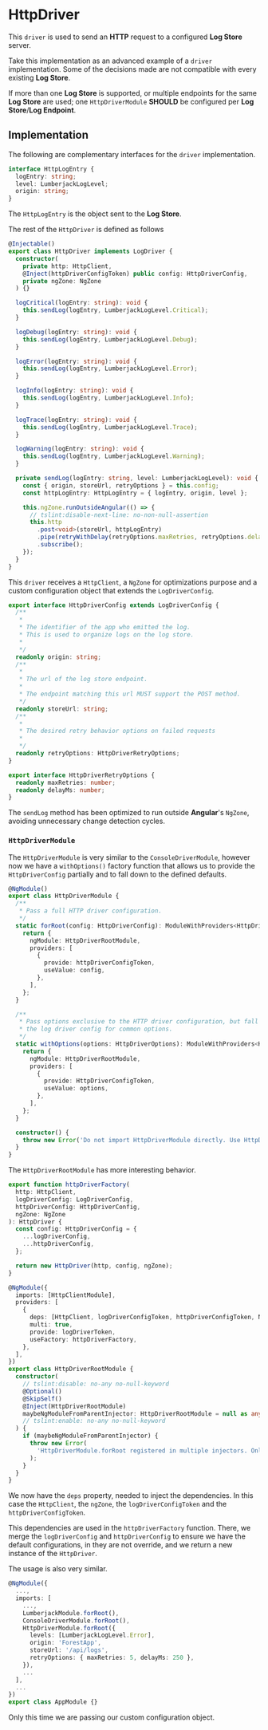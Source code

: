 # HttpDriver

This `driver` is used to send an **HTTP** request to a configured **Log Store** server.

Take this implementation as an advanced example of a `driver` implementation. Some of the decisions made are not compatible with every existing **Log Store**.

If more than one **Log Store** is supported, or multiple endpoints for the same **Log Store** are used; one `HttpDriverModule` **SHOULD** be configured per **Log Store**/**Log Endpoint**.

## Implementation

The following are complementary interfaces for the `driver` implementation.

```typescript
interface HttpLogEntry {
  logEntry: string;
  level: LumberjackLogLevel;
  origin: string;
}
```

The `HttpLogEntry` is the object sent to the **Log Store**.

The rest of the `HttpDriver` is defined as follows

```typescript
@Injectable()
export class HttpDriver implements LogDriver {
  constructor(
    private http: HttpClient,
    @Inject(httpDriverConfigToken) public config: HttpDriverConfig,
    private ngZone: NgZone
  ) {}

  logCritical(logEntry: string): void {
    this.sendLog(logEntry, LumberjackLogLevel.Critical);
  }

  logDebug(logEntry: string): void {
    this.sendLog(logEntry, LumberjackLogLevel.Debug);
  }

  logError(logEntry: string): void {
    this.sendLog(logEntry, LumberjackLogLevel.Error);
  }

  logInfo(logEntry: string): void {
    this.sendLog(logEntry, LumberjackLogLevel.Info);
  }

  logTrace(logEntry: string): void {
    this.sendLog(logEntry, LumberjackLogLevel.Trace);
  }

  logWarning(logEntry: string): void {
    this.sendLog(logEntry, LumberjackLogLevel.Warning);
  }

  private sendLog(logEntry: string, level: LumberjackLogLevel): void {
    const { origin, storeUrl, retryOptions } = this.config;
    const httpLogEntry: HttpLogEntry = { logEntry, origin, level };

    this.ngZone.runOutsideAngular(() => {
      // tslint:disable-next-line: no-non-null-assertion
      this.http
        .post<void>(storeUrl, httpLogEntry)
        .pipe(retryWithDelay(retryOptions.maxRetries, retryOptions.delayMs))
        .subscribe();
    });
  }
}
```

This `driver` receives a `HttpClient`, a `NgZone` for optimizations purpose and a custom configuration object that extends the `LogDriverConfig`.

```typescript
export interface HttpDriverConfig extends LogDriverConfig {
  /**
   *
   * The identifier of the app who emitted the log.
   * This is used to organize logs on the log store.
   *
   */
  readonly origin: string;
  /**
   *
   * The url of the log store endpoint.
   *
   * The endpoint matching this url MUST support the POST method.
   */
  readonly storeUrl: string;
  /**
   *
   * The desired retry behavior options on failed requests
   *
   */
  readonly retryOptions: HttpDriverRetryOptions;
}

export interface HttpDriverRetryOptions {
  readonly maxRetries: number;
  readonly delayMs: number;
}
```

The `sendLog` method has been optimized to run outside **Angular**'s `NgZone`, avoiding unnecessary change detection cycles.

### `HttpDriverModule`

The `HttpDriverModule` is very similar to the `ConsoleDriverModule`, however now we have a `withOptions()` factory function that allows us to provide the `HttpDriverConfig` partially and to fall down to the defined defaults.

```typescript
@NgModule()
export class HttpDriverModule {
  /**
   * Pass a full HTTP driver configuration.
   */
  static forRoot(config: HttpDriverConfig): ModuleWithProviders<HttpDriverRootModule> {
    return {
      ngModule: HttpDriverRootModule,
      providers: [
        {
          provide: httpDriverConfigToken,
          useValue: config,
        },
      ],
    };
  }

  /**
   * Pass options exclusive to the HTTP driver configuration, but fall back on
   * the log driver config for common options.
   */
  static withOptions(options: HttpDriverOptions): ModuleWithProviders<HttpDriverRootModule> {
    return {
      ngModule: HttpDriverRootModule,
      providers: [
        {
          provide: HttpDriverConfigToken,
          useValue: options,
        },
      ],
    };
  }

  constructor() {
    throw new Error('Do not import HttpDriverModule directly. Use HttpDriverModule.forRoot.');
  }
}
```

The `HttpDriverRootModule` has more interesting behavior.

```typescript
export function httpDriverFactory(
  http: HttpClient,
  logDriverConfig: LogDriverConfig,
  httpDriverConfig: HttpDriverConfig,
  ngZone: NgZone
): HttpDriver {
  const config: HttpDriverConfig = {
    ...logDriverConfig,
    ...httpDriverConfig,
  };

  return new HttpDriver(http, config, ngZone);
}

@NgModule({
  imports: [HttpClientModule],
  providers: [
    {
      deps: [HttpClient, logDriverConfigToken, httpDriverConfigToken, NgZone],
      multi: true,
      provide: logDriverToken,
      useFactory: httpDriverFactory,
    },
  ],
})
export class HttpDriverRootModule {
  constructor(
    // tslint:disable: no-any no-null-keyword
    @Optional()
    @SkipSelf()
    @Inject(HttpDriverRootModule)
    maybeNgModuleFromParentInjector: HttpDriverRootModule = null as any
    // tslint:enable: no-any no-null-keyword
  ) {
    if (maybeNgModuleFromParentInjector) {
      throw new Error(
        'HttpDriverModule.forRoot registered in multiple injectors. Only call it from your root injector such as in AppModule.'
      );
    }
  }
}
```

We now have the `deps` property, needed to inject the dependencies. In this case the `HttpClient`, the `ngZone`, the `logDriverConfigToken` and the `httpDriverConfigToken`.

This dependencies are used in the `httpDriverFactory` function.
There, we merge the `logDriverConfig` and `httpDriverConfig` to ensure we have the default configurations, in they are not override, and we return a new instance of the `HttpDriver`.

The usage is also very similar.

```typescript
@NgModule({
  ...,
  imports: [
    ...,
    LumberjackModule.forRoot(),
    ConsoleDriverModule.forRoot(),
    HttpDriverModule.forRoot({
      levels: [LumberjackLogLevel.Error],
      origin: 'ForestApp',
      storeUrl: '/api/logs',
      retryOptions: { maxRetries: 5, delayMs: 250 },
    }),
    ...
  ],
  ...
})
export class AppModule {}
```

Only this time we are passing our custom configuration object.

